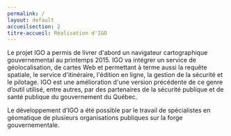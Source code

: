 ```yaml
---
permalink: /
layout: default
accueilsection: 2
titre-accueil: Réalisation d'IGO
---
```


Le projet IGO a permis de livrer d'abord un navigateur cartographique gouvernemental au printemps 2015. 
IGO va intégrer un service de géolocalisation, de cartes Web et permettant à terme aussi la requête spatiale, le service d'itinéraire, l'édition en ligne, la gestion de la sécurité et le pilotage. 
IGO est une amélioration d'une version précédente de ce genre d’outil utilisé, entre autres, par des partenaires de la sécurité publique et de santé publique du gouvernement du Québec.

Le développement d’IGO a été possible par le travail de spécialistes en géomatique de plusieurs organisations publiques sur la forge gouvernementale. 

